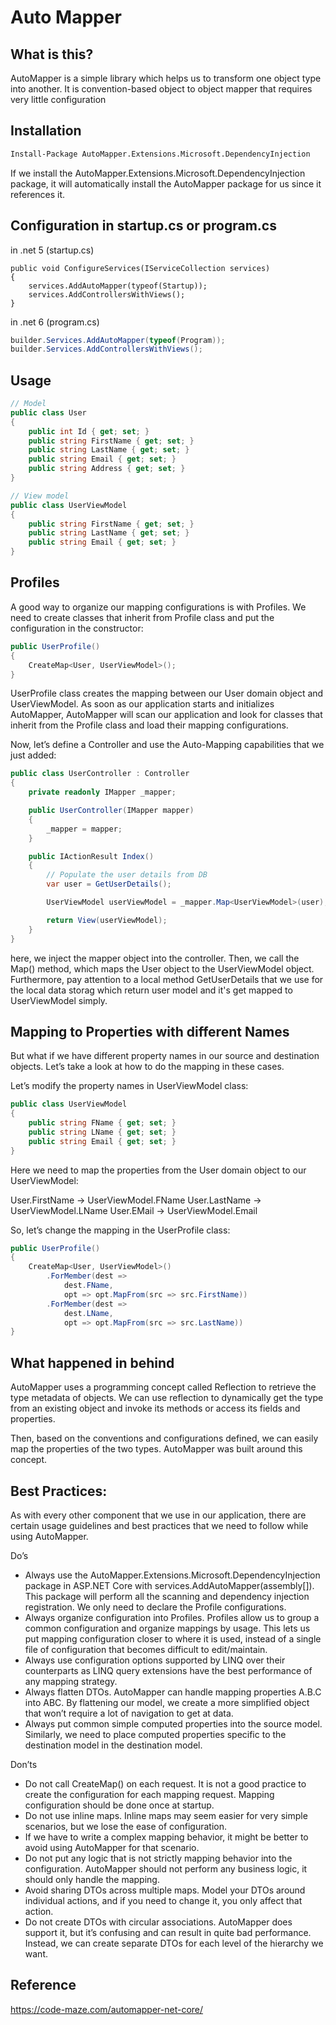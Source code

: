 # Auto Mapper

## What is this?

AutoMapper is a simple library which helps us to transform one object type into another. 
It is convention-based object to object mapper that requires very little configuration

## Installation

```bash
Install-Package AutoMapper.Extensions.Microsoft.DependencyInjection
```
If we install the AutoMapper.Extensions.Microsoft.DependencyInjection package, it will automatically install the AutoMapper package for us since it references it.

## Configuration in startup.cs or program.cs

in .net 5 (startup.cs)

```c#..
public void ConfigureServices(IServiceCollection services)
{
    services.AddAutoMapper(typeof(Startup));
    services.AddControllersWithViews();
}
```

in .net 6 (program.cs)

```c#
builder.Services.AddAutoMapper(typeof(Program)); 
builder.Services.AddControllersWithViews();
```

## Usage

```c#
// Model
public class User
{
    public int Id { get; set; }
    public string FirstName { get; set; }
    public string LastName { get; set; }
    public string Email { get; set; }
    public string Address { get; set; }
}

// View model
public class UserViewModel
{
    public string FirstName { get; set; }
    public string LastName { get; set; }
    public string Email { get; set; }
}
```

## Profiles

A good way to organize our mapping configurations is with Profiles. We need to create classes that inherit from Profile class and put the configuration in the constructor:

```c#
public UserProfile()
{
    CreateMap<User, UserViewModel>();
}
```
UserProfile class creates the mapping between our User domain object and UserViewModel. As soon as our application starts and initializes AutoMapper, AutoMapper will scan our application and look for classes that inherit from the Profile class and load their mapping configurations.

Now, let’s define a Controller and use the Auto-Mapping capabilities that we just added:

```c#
public class UserController : Controller
{
    private readonly IMapper _mapper;

    public UserController(IMapper mapper)
    {
        _mapper = mapper;
    }

    public IActionResult Index()
    {
        // Populate the user details from DB
        var user = GetUserDetails();

        UserViewModel userViewModel = _mapper.Map<UserViewModel>(user);

        return View(userViewModel);
    }
}
```
here, we inject the mapper object into the controller. Then, we call the Map() method, which maps
the User object to the UserViewModel object. Furthermore, pay attention to a local method GetUserDetails
that we use for the local data storag which return user model and it's get mapped to UserViewModel simply.

## Mapping to Properties with different Names

But what if we have different property names in our source and destination objects. Let’s take a look at how to do the mapping in these cases.

Let’s modify the property names in UserViewModel class:

```c#
public class UserViewModel
{
    public string FName { get; set; }
    public string LName { get; set; }
    public string Email { get; set; }
}
```

Here we need to map the properties from the User domain object to our UserViewModel:

User.FirstName -> UserViewModel.FName
User.LastName -> UserViewModel.LName
User.EMail -> UserViewModel.Email

So, let’s change the mapping in the UserProfile class:

```c#
public UserProfile()
{
    CreateMap<User, UserViewModel>()
        .ForMember(dest =>
            dest.FName,
            opt => opt.MapFrom(src => src.FirstName))
        .ForMember(dest =>
            dest.LName,
            opt => opt.MapFrom(src => src.LastName))
}
```

## What happened in behind

AutoMapper uses a programming concept called Reflection to retrieve the type metadata of objects.
We can use reflection to dynamically get the type from an existing object and invoke its methods or
access its fields and properties. 

Then, based on the conventions and configurations defined, we can easily map the properties of the two
types. AutoMapper was built around this concept.

## Best Practices:

As with every other component that we use in our application, there are certain usage guidelines and best practices that we need to follow while using AutoMapper.

Do’s 

* Always use the AutoMapper.Extensions.Microsoft.DependencyInjection package in ASP.NET Core with services.AddAutoMapper(assembly[]). This package will perform all the scanning and dependency injection registration. We only need to declare the Profile configurations.
* Always organize configuration into Profiles. Profiles allow us to group a common configuration and organize mappings by usage. This lets us put mapping configuration closer to where it is used, instead of a single file of configuration that becomes difficult to edit/maintain.
* Always use configuration options supported by LINQ over their counterparts as LINQ query extensions have the best performance of any mapping strategy.
* Always flatten DTOs. AutoMapper can handle mapping properties A.B.C into ABC. By flattening our model, we create a more simplified object that won’t require a lot of navigation to get at data.
* Always put common simple computed properties into the source model. Similarly, we need to place computed properties specific to the destination model in the destination model.

Don’ts

* Do not call CreateMap() on each request. It is not a good practice to create the configuration for each mapping request. Mapping configuration should be done once at startup.
* Do not use inline maps. Inline maps may seem easier for very simple scenarios, but we lose the ease of configuration.
* If we have to write a complex mapping behavior, it might be better to avoid using AutoMapper for that scenario.
* Do not put any logic that is not strictly mapping behavior into the configuration. AutoMapper should not perform any business logic, it should only handle the mapping.
* Avoid sharing DTOs across multiple maps. Model your DTOs around individual actions, and if you need to change it, you only affect that action.
* Do not create DTOs with circular associations. AutoMapper does support it, but it’s confusing and can result in quite bad performance. Instead, we can create separate DTOs for each level of the hierarchy we want.

## Reference

https://code-maze.com/automapper-net-core/
